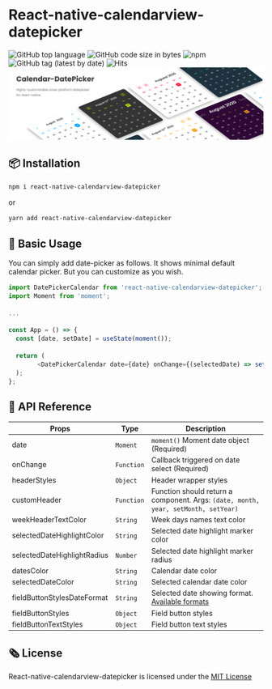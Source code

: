 # React-native-calendarview-datepicker
![GitHub top language](https://img.shields.io/github/languages/top/RavisaraDev/react-native-calendarview-datepicker?color=yellow&style=flat-square) ![GitHub code size in bytes](https://img.shields.io/github/languages/code-size/RavisaraDev/react-native-calendarview-datepicker?color=greenlabel=size&style=flat-square)  ![npm](https://img.shields.io/npm/dw/react-native-calendarview-datepicker?label=npm%20downloads&logo=npm&style=flat-square) ![GitHub tag (latest by date)](https://img.shields.io/github/v/tag/RavisaraDev/react-native-calendarview-datepicker?color=%23C678DD&label=version&style=flat-square&logo=npm&) ![Hits](https://hitcounter.pythonanywhere.com/count/tag.svg?url=https%3A%2F%2Fgithub.com%2FRavisaraDev%2Freact-native-calendarview-datepicker)
![banner-image](./assets/banner.png?raw=true "Optional Title")

📦 Installation
----


```sh
npm i react-native-calendarview-datepicker
``` 
or

```sh
yarn add react-native-calendarview-datepicker
``` 

🚀 Basic Usage
----

You can simply add date-picker as follows. It shows minimal default calendar picker. But you can customize as you wish.
```javascript
import DatePickerCalendar from 'react-native-calendarview-datepicker';
import Moment from 'moment';

...

const App = () => {
  const [date, setDate] = useState(moment());

  return (
        <DatePickerCalendar date={date} onChange={(selectedDate) => setDate(selectedDate)}/>
  );
};
```

📑 API Reference
----

| Props| Type | Description 
| -------- | ------- | -------- |
| date | ```Moment``` | ```moment()``` Moment date object (Required)
| onChange |```Function```| Callback triggered on date select (Required)
| headerStyles | ```Object``` | Header wrapper styles
| customHeader | ```Function``` | Function should return a component. Args: ```(date, month, year, setMonth, setYear)```
| weekHeaderTextColor | ```String``` | Week days names text color
| selectedDateHighlightColor | ```String``` | Selected date highlight marker color
| selectedDateHighlightRadius | ```Number``` | Selected date highlight marker radius
| datesColor | ```String``` | Calendar date color
| selectedDateColor|  ```String``` | Selected calendar date color
| fieldButtonStylesDateFormat | ```String``` | Selected date showing format. [Available formats](https://momentjs.com/docs/#/parsing/string-format/)
| fieldButtonStyles | ```Object``` | Field button styles
| fieldButtonTextStyles | ```Object``` | Field button text styles


🗞 License
----

React-native-calendarview-datepicker is licensed under the [MIT License](/LICENSE)
